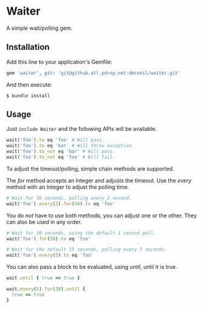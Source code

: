 # Waiter

A simple wait/polling gem.

## Installation

Add this line to your application's Gemfile:

```ruby
gem 'waiter', git: 'git@github.atl.pdrop.net:dmcneil/waiter.git'
```

And then execute:

    $ bundle install

## Usage

Just `include Waiter` and the following APIs will be available.

```ruby
wait('foo').to eq 'foo' # Will pass.
wait('foo').to eq 'bar' # Will throw exception.
wait('foo').to_not eq 'bar' # Will pass.
wait('foo').to_not eq 'foo' # Will fail.
```

To adjust the timeout/polling, simple chain methods are supported.

The *for* method accepts an Integer and adjusts the timeout. Use the *every* method with an Integer to adjust the polling time.

```ruby
# Wait for 30 seconds, polling every 2 second.
wait('foo').every(2).for(30).to eq 'foo'
```

You do *not* have to use both methods, you can adjust one or the other. They can also be used in any order.

```ruby
# Wait for 30 seconds, using the default 1 second poll.
wait('foo').for(30).to eq 'foo'

# Wait for the default 15 seconds, polling every 5 seconds.
wait('foo').every(5).to eq 'foo'
```

You can also pass a block to be evaluated, using *until*, until it is true.

```ruby
wait.until { true == true }

wait.every(5).for(30).until {
  true == true
}
```

